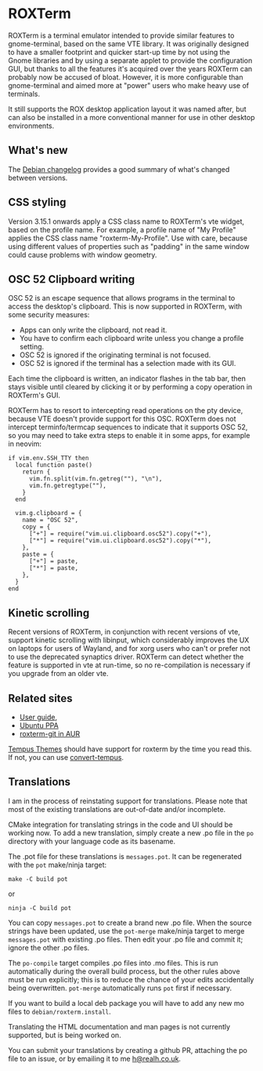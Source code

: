 # ROXTerm

ROXTerm is a terminal emulator intended to provide similar features to
gnome-terminal, based on the same VTE library. It was originally designed to
have a smaller footprint and quicker start-up time by not using the Gnome
libraries and by using a separate applet to provide the configuration GUI, but
thanks to all the features it's acquired over the years ROXTerm can probably
now be accused of bloat. However, it is more configurable than gnome-terminal
and aimed more at "power" users who make heavy use of terminals.

It still supports the ROX desktop application layout it was named after, but
can also be installed in a more conventional manner for use in other desktop
environments.

## What's new

The [Debian changelog](./debian/changelog) provides a good summary of what's
changed between versions.

## CSS styling

Version 3.15.1 onwards apply a CSS class name to ROXTerm's vte widget, based on
the profile name. For example, a profile name of "My Profile" applies the CSS
class name "roxterm-My-Profile". Use with care, because using different values
of properties such as "padding" in the same window could cause problems with
window geometry.

## OSC 52 Clipboard writing

OSC 52 is an escape sequence that allows programs in the terminal to access
the desktop's clipboard. This is now supported in ROXTerm, with some
security measures:

* Apps can only write the clipboard, not read it.
* You have to confirm each clipboard write unless you change a profile
  setting.
* OSC 52 is ignored if the originating terminal is not focused.
* OSC 52 is ignored if the terminal has a selection made with its GUI.

Each time the clipboard is written, an indicator flashes in the tab bar, then
stays visible until cleared by clicking it or by performing a copy operation
in ROXTerm's GUI.

ROXTerm has to resort to intercepting read operations on the pty device,
because VTE doesn't provide support for this OSC. ROXTerm does not intercept
terminfo/termcap sequences to indicate that it supports OSC 52, so you may need
to take extra steps to enable it in some apps, for example in neovim:

```
if vim.env.SSH_TTY then
  local function paste()
    return {
      vim.fn.split(vim.fn.getreg(""), "\n"),
      vim.fn.getregtype(""),
    }
  end

  vim.g.clipboard = {
    name = "OSC 52",
    copy = {
      ["+"] = require("vim.ui.clipboard.osc52").copy("+"),
      ["*"] = require("vim.ui.clipboard.osc52").copy("*"),
    },
    paste = {
      ["+"] = paste,
      ["*"] = paste,
    },
  }
end
```

## Kinetic scrolling

Recent versions of ROXTerm, in conjunction with recent versions of vte, support
kinetic scrolling with libinput, which considerably improves the UX on laptops
for users of Wayland, and for xorg users who can't or prefer not to use the
deprecated synaptics driver. ROXTerm can detect whether the feature is
supported in vte at run-time, so no re-compilation is necessary if you upgrade
from an older vte.

## Related sites

* [User guide](https://realh.github.io/roxterm),
* [Ubuntu PPA](https://launchpad.net/~h-realh/+archive/ubuntu/roxterm)
* [roxterm-git in AUR](https://aur.archlinux.org/packages/roxterm-git/)

[Tempus Themes](https://gitlab.com/protesilaos/tempus-themes) should have
support for roxterm by the time you read this. If not, you can use
[convert-tempus](https://gitlab.com/realh69/convert-tempus).

## Translations

I am in the process of reinstating support for translations. Please note that
most of the existing translations are out-of-date and/or incomplete.

CMake integration for translating strings in the code and UI should be working
now. To add a new translation, simply create a new .po file in the `po`
directory with your language code as its basename.

The .pot file for these translations is `messages.pot`. It can be
regenerated with the `pot` make/ninja target:

```
make -C build pot
```
or
```
ninja -C build pot
```

You can copy `messages.pot` to create a brand new .po file. When the source
strings have been updated, use the `pot-merge` make/ninja target to merge
`messages.pot` with existing .po files. Then edit your .po file and commit it;
ignore the other .po files.

The `po-compile` target compiles .po files into .mo files. This is run
automatically during the overall build process, but the other rules above must
be run explicitly; this is to reduce the chance of your edits accidentally
being overwritten. `pot-merge` automatically runs `pot` first if necessary.

If you want to build a local deb package you will have to add any new mo files
to `debian/roxterm.install`.

Translating the HTML documentation and man pages is not currently supported,
but is being worked on.

You can submit your translations by creating a github PR, attaching the po file
to an issue, or by emailing it to me <h@realh.co.uk>.
